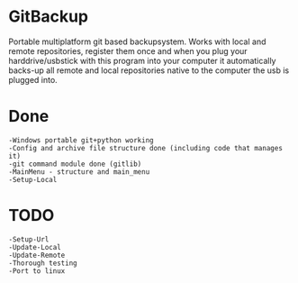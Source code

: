 # GitBackup
Portable multiplatform git based backupsystem. Works with local and remote repositories, register them once and when you plug your harddrive/usbstick with this program into your computer it automatically backs-up all remote and local repositories native to the computer the usb is plugged into.

# Done
    -Windows portable git+python working
    -Config and archive file structure done (including code that manages it)
    -git command module done (gitlib)
    -MainMenu - structure and main_menu
    -Setup-Local

# TODO
    -Setup-Url
    -Update-Local
    -Update-Remote
    -Thorough testing
    -Port to linux
